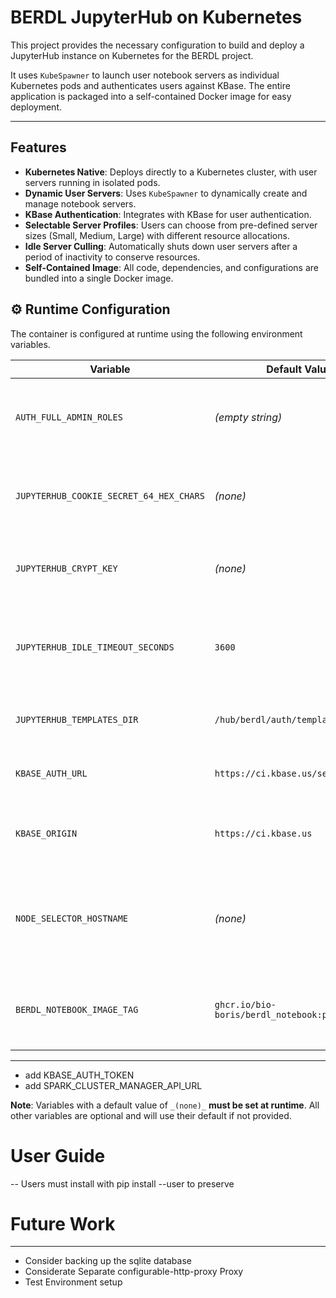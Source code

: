 # BERDL JupyterHub on Kubernetes

This project provides the necessary configuration to build and deploy a JupyterHub instance on Kubernetes for the BERDL project.

It uses `KubeSpawner` to launch user notebook servers as individual Kubernetes pods and authenticates users against KBase. The entire application is packaged into a self-contained Docker image for easy deployment.

---

## Features

* **Kubernetes Native**: Deploys directly to a Kubernetes cluster, with user servers running in isolated pods.
* **Dynamic User Servers**: Uses `KubeSpawner` to dynamically create and manage notebook servers.
* **KBase Authentication**: Integrates with KBase for user authentication.
* **Selectable Server Profiles**: Users can choose from pre-defined server sizes (Small, Medium, Large) with different resource allocations.
* **Idle Server Culling**: Automatically shuts down user servers after a period of inactivity to conserve resources.
* **Self-Contained Image**: All code, dependencies, and configurations are bundled into a single Docker image.


## ⚙️ Runtime Configuration

The container is configured at runtime using the following environment variables.

| Variable                                 | Default Value                           | Description                                                                      |
|------------------------------------------|-----------------------------------------|----------------------------------------------------------------------------------|
| `AUTH_FULL_ADMIN_ROLES`                  | _(empty string)_                        | A comma-separated list of KBase roles to be granted full admin rights.           |
| `JUPYTERHUB_COOKIE_SECRET_64_HEX_CHARS`  | _(none)_                                | A 64-character hex string for securing user session cookies.                     |
| `JUPYTERHUB_CRYPT_KEY`                   | _(none)_                                | A 32-byte key for the authenticator to encrypt auth state.                       |
| `JUPYTERHUB_IDLE_TIMEOUT_SECONDS`        | `3600`                                  | Seconds of inactivity before a user's server is automatically shut down.         |
| `JUPYTERHUB_TEMPLATES_DIR`               | `/hub/berdl/auth/templates`             | The path to custom HTML templates for login.                                     |
| `KBASE_AUTH_URL`                         | `https://ci.kbase.us/services/auth`     | The URL for the KBase authentication service.                                    |
| `KBASE_ORIGIN`                           | `https://ci.kbase.us`                   | The KBase service URL used by the auth login html.                               |
| `NODE_SELECTOR_HOSTNAME`                 | _(none)_                                | If set, forces user notebook pods to be scheduled on a specific Kubernetes node. |
| `BERDL_NOTEBOOK_IMAGE_TAG`               | `ghcr.io/bio-boris/berdl_notebook:pr-1` | The tag of the BERDL notebook image to use for user servers.                     |
---

* add KBASE_AUTH_TOKEN
* add SPARK_CLUSTER_MANAGER_API_URL

**Note**: Variables with a default value of `_(none)_` **must be set at runtime**. All other variables are optional and will use their default if not provided.


# User Guide
-- Users must install with pip install --user to preserve


# Future Work

---
* Consider backing up the sqlite database
* Considerate Separate configurable-http-proxy Proxy
* Test Environment setup